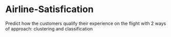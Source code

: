 # Airline-Satisfication
Predict how the customers qualify their experience on the flight with 2 ways of approach: clustering and classification
